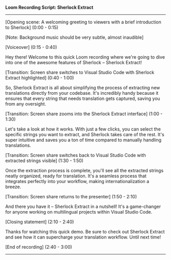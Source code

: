**Loom Recording Script: Sherlock Extract**

---

[Opening scene: A welcoming greeting to viewers with a brief introduction to Sherlock] (0:00 - 0:15)

[Note: Background music should be very subtle, almost inaudible]

[Voiceover] (0:15 - 0:40)

Hey there! Welcome to this quick Loom recording where we're going to dive into one of the awesome features of Sherlock – Sherlock Extract!

[Transition: Screen share switches to Visual Studio Code with Sherlock Extract highlighted] (0:40 - 1:00)

So, Sherlock Extract is all about simplifying the process of extracting new translations directly from your codebase. It's incredibly handy because it ensures that every string that needs translation gets captured, saving you from any oversight.

[Transition: Screen share zooms into the Sherlock Extract interface] (1:00 - 1:30)

Let's take a look at how it works. With just a few clicks, you can select the specific strings you want to extract, and Sherlock takes care of the rest. It's super intuitive and saves you a ton of time compared to manually handling translations.

[Transition: Screen share switches back to Visual Studio Code with extracted strings visible] (1:30 - 1:50)

Once the extraction process is complete, you'll see all the extracted strings neatly organized, ready for translation. It's a seamless process that integrates perfectly into your workflow, making internationalization a breeze.

[Transition: Screen share returns to the presenter] (1:50 - 2:10)

And there you have it – Sherlock Extract in a nutshell! It's a game-changer for anyone working on multilingual projects within Visual Studio Code.

[Closing statement] (2:10 - 2:40)

Thanks for watching this quick demo. Be sure to check out Sherlock Extract and see how it can supercharge your translation workflow. Until next time!

[End of recording] (2:40 - 3:00)

---
